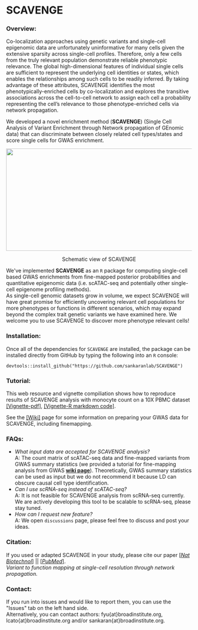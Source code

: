 # SCAVENGE

### Overview:

Co-localization approaches using genetic variants and single-cell epigenomic data are unfortunately uninformative for many cells given the extensive sparsity across single-cell profiles. Therefore, only a few cells from the truly relevant population demonstrate reliable phenotypic relevance. The global high-dimensional features of individual single cells are sufficient to represent the underlying cell identities or states, which enables the relationships among such cells to be readily inferred. By taking advantage of these attributes, SCAVENGE identifies the most phenotypically-enriched cells by co-localization and explores the transitive associations across the cell-to-cell network to assign each cell a probability representing the cell’s relevance to those phenotype-enriched cells via network propagation.

We developed a novel enrichment method (**SCAVENGE**) (Single Cell Analysis of Variant Enrichment through Network propagation of GEnomic data) that can discriminate between closely related cell types/states and score single cells for GWAS enrichment. 


<div align=center> <img src="image/schematic-view_1.png" width="680" height="278"> </div> 

<p align="center">Schematic view of SCAVENGE</p>  



We've implemented **SCAVENGE** as an `R` package for computing single-cell based GWAS enrichments from fine-mapped posterior probabilities and quantitative epigenomic data (i.e. scATAC-seq and potentially other single-cell epigenome profiling methods).  
As single-cell genomic datasets grow in volume, we expect SCAVENGE will have great promise for efficiently uncovering relevant cell populations for more phenotypes or functions in different scenarios, which may expand beyond the complex trait genetic variants we have examined here. We welcome you to use SCAVENGE to discover more phenotype relevant cells!

### Installation:

Once all of the dependencies for `SCAVENGE` are installed, the package can be installed 
directly from GitHub by typing the following into an `R` console:

```
devtools::install_github("https://github.com/sankaranlab/SCAVENGE")
```
### Tutorial:
This web resource and vignette compiliation shows how to reproduce results of SCAVENGE analysis with monocyte count on a 10X PBMC dataset [[Vignette-pdf]](doc/SCAVENGE-vignette.pdf), [[Vignette-R markdown code]](doc/SCAVENGE-vignette.Rmd). 

See the [[Wiki]](https://github.com/sankaranlab/SCAVENGE/wiki) page for some information on preparing your GWAS data for SCAVENGE, including finemapping.

### FAQs:
- *What input data are accepted for SCAVENGE analysis?*  
A: The count matrix of scATAC-seq data and fine-mapped variants from GWAS summary statistics (we provided a tutorial for fine-mapping analysis from GWAS [**wiki page**](https://github.com/sankaranlab/SCAVENGE/wiki)). Theoretically, GWAS summary statistics can be used as input but we do not recommend it because LD can obscure causal cell type identification.
- *Can I use scRNA-seq instead of scATAC-seq?*  
A: It is not feasible for SCAVENGE analysis from scRNA-seq currently. We are actively developing this tool to be scalable to scRNA-seq, please stay tuned. 
- *How can I request new feature?*  
A: We open `discussions` page, please feel free to discuss and post your ideas. 


### Citation:
If you used or adapted SCAVENGE in your study, please cite our paper [[*Nat Biotechnol*]](https://www.nature.com/articles/s41587-022-01341-y)  || [[*PubMed*]](https://pubmed.ncbi.nlm.nih.gov/35668323/).   
*Variant to function mapping at single-cell resolution through network propagation.*


### Contact:
If you run into issues and would like to report them, you can use the "Issues" tab on the left hand side.  
Alternatively, you can contact authors: fyu{at}broadinstitute.org, lcato{at}broadinstitute.org and/or sankaran{at}broadinstitute.org.  

